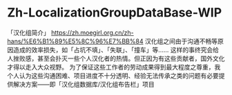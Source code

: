 # Zh-LocalizationGroupDataBase-WIP
「汉化组简介」
https://zh.moegirl.org.cn/zh-hans/%E6%B1%89%E5%8C%96%E7%BB%84
汉化组之间由于沟通不畅等原因造成的效率损失，如「占坑不填」、「失联」、「撞车」等……
这样的事终究会给人挫败感，甚至会扑灭一些个人汉化者的热情。但正因为有这些贡献者，国外文化才得以走入大众视野。
为了保证这些工作者的劳动成果得到最大程度之尊重，我个人认为这些沟通困难、项目进度不十分透明、经验无法传承之类的问题有必要提供解决方案——即「汉化组数据库/汉化组布告栏」项目

	
